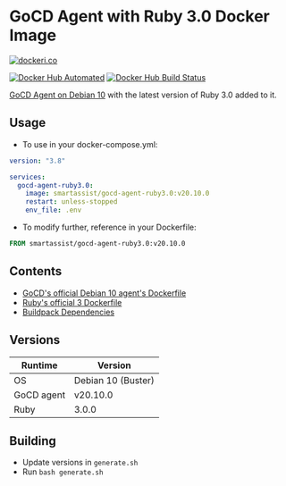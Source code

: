 # GoCD Agent with Ruby 3.0 Docker Image

[![dockeri.co](https://dockeri.co/image/smartassist/gocd-agent-ruby3.0)](https://hub.docker.com/r/smartassist/gocd-agent-ruby3.0)

[![Docker Hub Automated](https://img.shields.io/docker/cloud/automated/smartassist/gocd-agent-ruby3.0.svg?style=flat-square&logo=docker "GitHub issues")](https://hub.docker.com/r/smartassist/gocd-agent-ruby3.0)
[![Docker Hub Build Status](https://img.shields.io/docker/cloud/build/smartassist/gocd-agent-ruby3.0.svg?style=flat-square&logo=docker "GitHub stars")](https://hub.docker.com/r/smartassist/gocd-agent-ruby3.0)

[GoCD Agent on Debian 10](https://hub.docker.com/r/gocd/gocd-agent-debian-10) with the latest version of Ruby 3.0 added to
it.

## Usage

- To use in your docker-compose.yml:

```yaml
version: "3.8"

services:
  gocd-agent-ruby3.0:
    image: smartassist/gocd-agent-ruby3.0:v20.10.0
    restart: unless-stopped
    env_file: .env
```

- To modify further, reference in your Dockerfile:

```dockerfile
FROM smartassist/gocd-agent-ruby3.0:v20.10.0
```

## Contents

- [GoCD's official Debian 10 agent's Dockerfile](https://hub.docker.com/r/gocd/gocd-agent-debian-10)
- [Ruby's official 3 Dockerfile](https://github.com/docker-library/ruby/raw/master/3/buster/Dockerfile)
- [Buildpack Dependencies](https://github.com/docker-library/buildpack-deps/raw/master/debian/buster/Dockerfile)

## Versions

| Runtime    | Version |
|------------|---------|
| OS      | Debian 10 (Buster)  |
| GoCD agent | v20.10.0 |
| Ruby       | 3.0.0  |

## Building

- Update versions in `generate.sh`
- Run `bash generate.sh`
